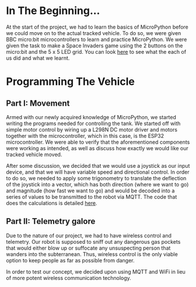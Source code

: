 # In The Beginning...

At the start of the project, we had to learn the basics of MicroPython before we could move on to the actual tracked vehicle. To do so, we were given BBC micro:bit microcontrollers to learn and practice MicroPython. We were given the task to make a Space Invaders game using the 2 buttons on the micro:bit and the 5 x 5 LED grid. You can look [here](https://github.com/Tristan-Technologies/EASem2Help/tree/master/Python_Code_and_Reviews/Reviews) to see what the each of us did and what we learnt.


# Programming The Vehicle

## Part I: Movement

Armed with our newly acquired knowledge of MicroPython, we started writing the programs needed for controlling the tank. We started off with simple motor control by wiring up a L298N DC motor driver and motors together with the microcontroller, which in this case, is the ESP32 microcontroller. We were able to verify that the aforementioned components were working as intended, as well as discuss how exactly we would like our tracked vehicle moved.

After some discussion, we decided that we would use a joystick as our input device, and that we will have variable speed and directional control. In order to do so, we needed to apply some trigonometry to translate the deflection of the joystick into a vector, which has both direction (where we want to go) and magnitude (how fast we want to go) and would be decoded into a series of values to be transmitted to the robot via MQTT. The code that does the calculations is detailed [here](https://github.com/Tristan-Technologies/EASem2Help/tree/master/Python_Code_and_Reviews/MQTT_Controller_Code).

## Part II: Telemetry galore

Due to the nature of our project, we had to have wireless control and telemetry. Our robot is supposed to sniff out any dangerous gas pockets that would either blow up or suffocate any unsuspecting person that wanders into the subterranean. Thus, wireless control is the only viable option to keep people as far as possible from danger.

In order to test our concept, we decided upon using MQTT and WiFi in lieu of more potent wireless communication technology.
